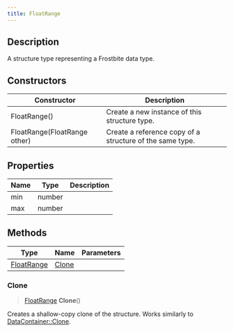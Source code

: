 ```yaml
---
title: FloatRange
---
```

## Description

A structure type representing a Frostbite data type.

## Constructors

| Constructor                  | Description                                              |
| ---------------------------- | -------------------------------------------------------- |
| FloatRange()                 | Create a new instance of this structure type.            |
| FloatRange(FloatRange other) | Create a reference copy of a structure of the same type. |

## Properties

| Name | Type   | Description |
| ---- | ------ | ----------- |
| min  | number |             |
| max  | number |             |

## Methods

| Type                     | Name            | Parameters |
| ------------------------ | --------------- | ---------- |
| [FloatRange](/vext/ref/fb/floatrange/) | [Clone](#clone) |            |

### Clone

> [FloatRange](/vext/ref/fb/floatrange/) **Clone**()

Creates a shallow-copy clone of the structure. Works similarly to [DataContainer::Clone](/vext/ref/shared/class/datacontainer#clone).
